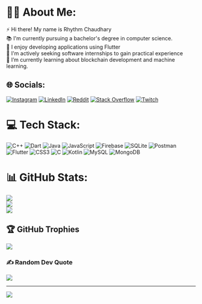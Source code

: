 
# 👨‍💻 About Me:
⚡ Hi there! My name is Rhythm Chaudhary <br>📚 I'm currently pursuing a bachelor's degree in computer science.<br>🔭 I enjoy developing applications using Flutter <br>🤝 I'm actively seeking software internships to gain practical experience <br>🌱 I’m currently learning about blockchain development and machine learning.


## 🌐 Socials:
[![Instagram](https://img.shields.io/badge/Instagram-%23E4405F.svg?logo=Instagram&logoColor=white)](https://instagram.com/_rhythm__divine) [![LinkedIn](https://img.shields.io/badge/LinkedIn-%230077B5.svg?logo=linkedin&logoColor=white)](https://linkedin.com/in/rhythm-chaudhary-278ab7201) [![Reddit](https://img.shields.io/badge/Reddit-%23FF4500.svg?logo=Reddit&logoColor=white)](https://reddit.com/user/Rhythm__Divine) [![Stack Overflow](https://img.shields.io/badge/-Stackoverflow-FE7A16?logo=stack-overflow&logoColor=white)](https://stackoverflow.com/users/rhythm-divine) [![Twitch](https://img.shields.io/badge/Twitch-%239146FF.svg?logo=Twitch&logoColor=white)](https://twitch.tv/Rhythm__Divine) 

# 💻 Tech Stack:
![C++](https://img.shields.io/badge/c++-%2300599C.svg?style=for-the-badge&logo=c%2B%2B&logoColor=white) ![Dart](https://img.shields.io/badge/dart-%230175C2.svg?style=for-the-badge&logo=dart&logoColor=white) ![Java](https://img.shields.io/badge/java-%23ED8B00.svg?style=for-the-badge&logo=java&logoColor=white) ![JavaScript](https://img.shields.io/badge/javascript-%23323330.svg?style=for-the-badge&logo=javascript&logoColor=%23F7DF1E) ![Firebase](https://img.shields.io/badge/firebase-%23039BE5.svg?style=for-the-badge&logo=firebase) ![SQLite](https://img.shields.io/badge/sqlite-%2307405e.svg?style=for-the-badge&logo=sqlite&logoColor=white) ![Postman](https://img.shields.io/badge/Postman-FF6C37?style=for-the-badge&logo=postman&logoColor=white) ![Flutter](https://img.shields.io/badge/Flutter-%2302569B.svg?style=for-the-badge&logo=Flutter&logoColor=white) ![CSS3](https://img.shields.io/badge/css3-%231572B6.svg?style=for-the-badge&logo=css3&logoColor=white) ![C](https://img.shields.io/badge/c-%2300599C.svg?style=for-the-badge&logo=c&logoColor=white) ![Kotlin](https://img.shields.io/badge/kotlin-%230095D5.svg?style=for-the-badge&logo=kotlin&logoColor=white) ![MySQL](https://img.shields.io/badge/mysql-%2300f.svg?style=for-the-badge&logo=mysql&logoColor=white) ![MongoDB](https://img.shields.io/badge/MongoDB-%234ea94b.svg?style=for-the-badge&logo=mongodb&logoColor=white)
# 📊 GitHub Stats:
![](https://github-readme-stats.vercel.app/api?username=Rhythm-Divine&theme=dark&hide_border=false&include_all_commits=true&count_private=false)<br/>
![](https://github-readme-streak-stats.herokuapp.com/?user=Rhythm-Divine&theme=dark&hide_border=false)<br/>
![](https://github-readme-stats.vercel.app/api/top-langs/?username=Rhythm-Divine&theme=dark&hide_border=false&include_all_commits=true&count_private=false&layout=compact)

## 🏆 GitHub Trophies
![](https://github-profile-trophy.vercel.app/?username=Rhythm-Divine&theme=darkhub&no-frame=false&no-bg=true&margin-w=4)

### ✍️ Random Dev Quote
![](https://quotes-github-readme.vercel.app/api?type=vetical&theme=dark)

---
[![](https://visitcount.itsvg.in/api?id=Rhythm-Divine&icon=7&color=0)](https://visitcount.itsvg.in)

